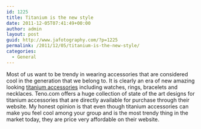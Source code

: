 ```yaml
---
id: 1225
title: Titanium is the new style
date: 2011-12-05T07:41:49+00:00
author: admin
layout: post
guid: http://www.jafotography.com/?p=1225
permalink: /2011/12/05/titanium-is-the-new-style/
categories:
  - General
---
```

Most of us want to be trendy in wearing accessories that are considered cool in the generation that we belong to. It is clearly an era of new amazing looking [titanium accessories](http://teno.com/Boccia-Titanium/Boccia-Accessories) including watches, rings, bracelets and necklaces. Teno.com offers a huge collection of state of the art designs for titanium accessories that are directly available for purchase through their website. My honest opinion is that even though titanium accessories can make you feel cool among your group and is the most trendy thing in the market today, they are price very affordable on their website.